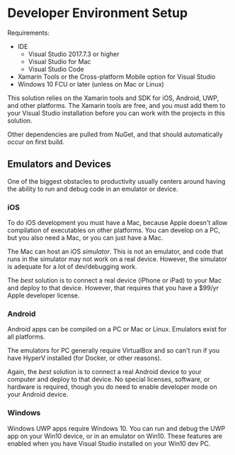 Developer Environment Setup
===========================

Requirements:
* IDE
  * Visual Studio 2017.7.3 or higher
  * Visual Studio for Mac
  * Visual Studio Code
* Xamarin Tools or the Cross-platform Mobile option for Visual Studio
* Windows 10 FCU or later (unless on Mac or Linux)

This solution relies on the Xamarin tools and SDK for iOS, Android, UWP, and other platforms. The Xamarin tools are free, and you must add them to your Visual Studio installation before you can work with the projects in this solution.

Other dependencies are pulled from NuGet, and that should automatically occur on first build.

## Emulators and Devices
One of the biggest obstacles to productivity usually centers around having the ability to run and debug code in an emulator or device.

### iOS
To do iOS development you must have a Mac, because Apple doesn't allow compilation of executables on other platforms. You can develop on a PC, but you also need a Mac, or you can just have a Mac.

The Mac can host an iOS _simulator_. This is not an emulator, and code that runs in the simulator may not work on a real device. However, the simulator is adequate for a lot of dev/debugging work.

The _best_ solution is to connect a real device (iPhone or iPad) to your Mac and deploy to that device. However, that requires that you have a $99/yr Apple developer license.

### Android
Android apps can be compiled on a PC or Mac or Linux. Emulators exist for all platforms. 

The emulators for PC generally require VirtualBox and so can't run if you have HyperV installed (for Docker, or other reasons).

Again, the _best_ solution is to connect a real Android device to your computer and deploy to that device. No special licenses, software, or hardware is required, though you do need to enable developer mode on your Android device.

### Windows
Windows UWP apps require Windows 10. You can run and debug the UWP app on your Win10 device, or in an emulator on Win10. These features are enabled when you have Visual Studio installed on your Win10 dev PC.
